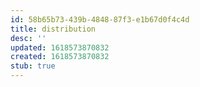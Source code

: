 ```yaml
---
id: 58b65b73-439b-4848-87f3-e1b67d0f4c4d
title: distribution
desc: ''
updated: 1618573870832
created: 1618573870832
stub: true
---
```


